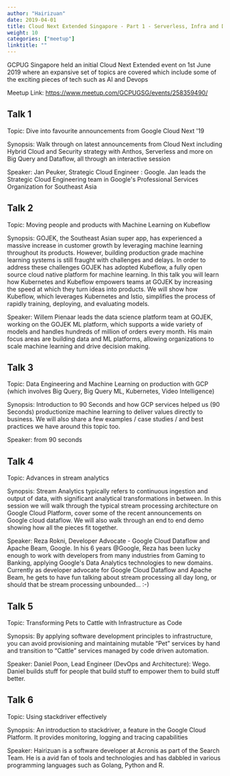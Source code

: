 ```yaml
---
author: "Hairizuan"
date: 2019-04-01
title: Cloud Next Extended Singapore - Part 1 - Serverless, Infra and DevOps!
weight: 10
categories: ["meetup"]
linktitle: ""
---
```


GCPUG Singapore held an initial Cloud Next Extended event on 1st June 2019 where an expansive set of topics are covered which include some of the exciting pieces of tech such as AI and Devops

Meetup Link: https://www.meetup.com/GCPUGSG/events/258359490/

## Talk 1

Topic: Dive into favourite announcements from Google Cloud Next '19

Synopsis: Walk through on latest announcements from Cloud Next including Hybrid Cloud and Security strategy with Anthos, Serverless and more on Big Query and Dataflow, all through an interactive session

Speaker: Jan Peuker, Strategic Cloud Engineer : Google. Jan leads the Strategic Cloud Engineering team in Google's Professional Services Organization for Southeast Asia

## Talk 2

Topic: Moving people and products with Machine Learning on Kubeflow

Synopsis: GOJEK, the Southeast Asian super app, has experienced a massive increase in customer growth by leveraging machine learning throughout its products. However, building production grade machine learning systems is still fraught with challenges and delays. In order to address these challenges GOJEK has adopted Kubeflow, a fully open source cloud native platform for machine learning.
In this talk you will learn how Kubernetes and Kubeflow empowers teams at GOJEK by increasing the speed at which they turn ideas into products. We will show how Kubeflow, which leverages Kubernetes and Istio, simplifies the process of rapidly training, deploying, and evaluating models.

Speaker: Willem Pienaar leads the data science platform team at GOJEK, working on the GOJEK ML platform, which supports a wide variety of models and handles hundreds of million of orders every month. His main focus areas are building data and ML platforms, allowing organizations to scale machine learning and drive decision making.

## Talk 3

Topic: Data Engineering and Machine Learning on production with GCP (which involves Big Query, Big Query ML, Kubernetes, Video Intelligence)

Synopsis: Introduction to 90 Seconds and how GCP services helped us (90 Seconds) productionize machine learning to deliver values directly to business.
We will also share a few examples / case studies / and best practices we have around this topic too.

Speaker: from 90 seconds

## Talk 4

Topic: Advances in stream analytics

Synopsis: Stream Analytics typically refers to continuous ingestion and output of data, with significant analytical transformations in between. In this session we will walk through the typical stream processing architecture on Google Cloud Platform, cover some of the recent announcements on Google cloud dataflow. We will also walk through an end to end demo showing how all the pieces fit together.

Speaker: Reza Rokni, Developer Advocate - Google Cloud Dataflow and Apache Beam, Google. In his 6 years @Google, Reza has been lucky enough to work with developers from many industries from Gaming to Banking, applying Google's Data Analytics technologies to new domains. Currently as developer advocate for Google Cloud Dataflow and Apache Beam, he gets to have fun talking about stream processing all day long, or should that be stream processing unbounded... :-)

## Talk 5

Topic: Transforming Pets to Cattle with Infrastructure as Code

Synopsis: By applying software development principles to infrastructure, you can avoid provisioning and maintaining mutable “Pet” services by hand and transition to “Cattle” services managed by code driven automation.

Speaker: Daniel Poon, Lead Engineer (DevOps and Architecture): Wego. Daniel builds stuff for people that build stuff to empower them to build stuff better.

## Talk 6

Topic: Using stackdriver effectively

Synopsis: An introduction to stackdriver, a feature in the Google Cloud Platform. It provides monitoring, logging and tracing capabilities

Speaker: Hairizuan is a software developer at Acronis as part of the Search Team. He is a avid fan of tools and technologies and has dabbled in various programming languages such as Golang, Python and R.
